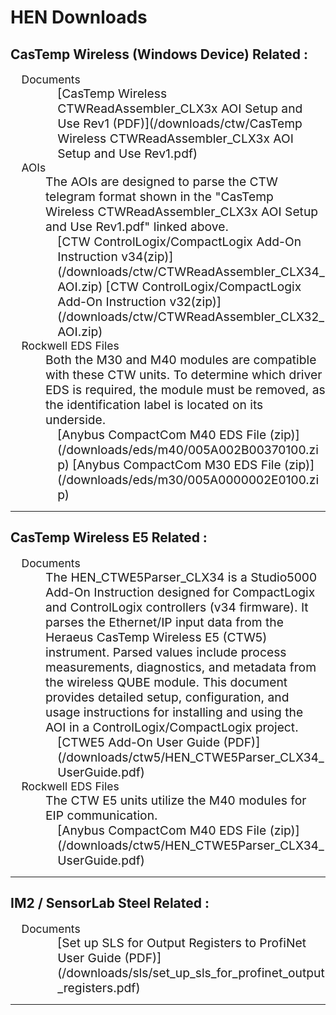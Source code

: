# HEN Downloads


## CasTemp Wireless (Windows Device) Related :

<span style="display: block; margin-left: 1em; font-weight: regular; font-size: 1.25em;">
Documents  

<span style="display: block; margin-left: 3em; font-weight: regular; font-size: 1.1em;"> 
[CasTemp Wireless CTWReadAssembler_CLX3x AOI Setup and Use Rev1 (PDF)](/downloads/ctw/CasTemp Wireless CTWReadAssembler_CLX3x AOI Setup and Use Rev1.pdf)  

</span>
</span>



<span style="display: block; margin-left: 1em; font-weight: regular; font-size: 1.25em;">
AOIs

   <span style="display: block; margin-left: 2em; font-weight: regular; font-size: 1.1em;">
   The AOIs are designed to parse the CTW telegram format shown in the "CasTemp Wireless CTWReadAssembler_CLX3x AOI Setup and Use Rev1.pdf" linked above.  
   </span>   
   
   <span style="display: block; margin-left: 3em; font-weight: regular; font-size: 1.1em;">
  [CTW ControlLogix/CompactLogix Add-On Instruction v34(zip)](/downloads/ctw/CTWReadAssembler_CLX34_AOI.zip)  
  [CTW ControlLogix/CompactLogix Add-On Instruction v32(zip)](/downloads/ctw/CTWReadAssembler_CLX32_AOI.zip)
   </span>
</span>




<span style="display: block; margin-left: 1em; font-weight: regular; font-size: 1.25em;">
Rockwell EDS Files

   <span style="display: block; margin-left: 2em; font-weight: regular; font-size: 1.1em;">
   Both the M30 and M40 modules are compatible with these CTW units.  
   To determine which driver EDS is required, the module must be removed, as the identification label is located on its underside.  
   </span>   
   
   <span style="display: block; margin-left: 3em; font-weight: regular; font-size: 1.1em;">
  [Anybus CompactCom M40 EDS File (zip)](/downloads/eds/m40/005A002B00370100.zip)  
  [Anybus CompactCom M30 EDS File (zip)](/downloads/eds/m30/005A0000002E0100.zip)
   </span>
   
</span>


---





## CasTemp Wireless E5 Related :

<span style="display: block; margin-left: 1em; font-weight: regular; font-size: 1.25em;">
Documents

   <span style="display: block; margin-left: 2em; font-weight: regular; font-size: 1.1em;">
   The HEN_CTWE5Parser_CLX34 is a Studio5000 Add-On Instruction designed for CompactLogix and ControlLogix controllers (v34 firmware).  
   It parses the Ethernet/IP input data from the Heraeus CasTemp Wireless E5 (CTW5) instrument. Parsed values include process measurements, diagnostics, and metadata from the wireless QUBE module.  
   This document provides detailed setup, configuration, and usage instructions for installing and using the AOI in a ControlLogix/CompactLogix project.  
   </span>   
   
   <span style="display: block; margin-left: 3em; font-weight: regular; font-size: 1.1em;">
  [CTWE5 Add-On User Guide (PDF)](/downloads/ctw5/HEN_CTWE5Parser_CLX34_UserGuide.pdf)  
  
   </span>
   
</span>

<span style="display: block; margin-left: 1em; font-weight: regular; font-size: 1.25em;">
Rockwell EDS Files

   <span style="display: block; margin-left: 2em; font-weight: regular; font-size: 1.1em;">
   The CTW E5 units utilize the M40 modules for EIP communication.  
 
   </span>   
   
   <span style="display: block; margin-left: 3em; font-weight: regular; font-size: 1.1em;">
  [Anybus CompactCom M40 EDS File (zip)](/downloads/ctw5/HEN_CTWE5Parser_CLX34_UserGuide.pdf)  
  
   </span>
   
</span>



---




## IM2 / SensorLab Steel Related :

<span style="display: block; margin-left: 1em; font-weight: regular; font-size: 1.25em;">
Documents

   <span style="display: block; margin-left: 3em; font-weight: regular; font-size: 1.1em;">
  [Set up SLS for Output Registers to ProfiNet User Guide (PDF)](/downloads/sls/set_up_sls_for_profinet_output_registers.pdf)  
  
   </span>
   
</span>





---
<!-- Begin CommentBlock
## Hydris / HydroVAS Related :

📄 [Download HEN_CTWE5Parser_CLX34 AOI User Guide (PDF)](/downloads/ctw5/HEN_CTWE5Parser_CLX34_UserGuide.pdf)

---

## DTE4 Related :

📄 [Download HEN_CTWE5Parser_CLX34 AOI User Guide (PDF)](/downloads/ctw5/HEN_CTWE5Parser_CLX34_UserGuide.pdf)

---

## DTE5 Related :

📄 [Download HEN_CTWE5Parser_CLX34 AOI User Guide (PDF)](/downloads/ctw5/HEN_CTWE5Parser_CLX34_UserGuide.pdf)

---

## CoreTemp Related :

📄 [Download HEN_CTWE5Parser_CLX34 AOI User Guide (PDF)](/downloads/ctw5/HEN_CTWE5Parser_CLX34_UserGuide.pdf)

---



## IM2 / SensorLab Steel Related :

---





	

 




---



## Appendix: 

| Issue                           | Possible Cause                                      |
|--------------------------------|-----------------------------------------------------|
| All results = -999             | Telegram not active, CTW5 not paired, faulted       |
| RF signal = 0                  | Poor antenna position or interference               |
| QUBE Charge = 0%              | QUBE not fully charged or measurement not started   |
| `CTW5ModuleFaulted = 1`       | Loss of communication from EIP device               |



---


End Comment Block -->
